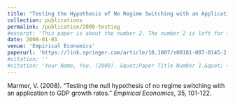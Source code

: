 ```yaml
---
title: "Testing the Hypothesis of No Regime Switching with an Application to GDP Growth Rates"
collection: publications
permalink: /publication/2008-testing
#excerpt: 'This paper is about the number 2. The number 2 is left for future work.'
date: 2008-01-01
venue: 'Empirical Economics'
paperurl: 'https://link.springer.com/article/10.1007/s00181-007-0145-2'
#citation: ''
#citation: 'Your Name, You. (2009). &quot;Paper Title Number 1.&quot; <i>Journal 1</i>. 1(1).'
---
```

Marmer, V. (2008). &ldquo;Testing the null hypothesis of no regime switching with an application to GDP growth rates.&rdquo; <i>Empirical Economics</i>, 35, 101-122.
